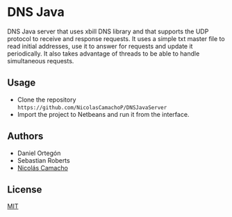 # DNS Java

DNS Java server that uses xbill DNS library and that supports the UDP protocol to receive and response requests.
It uses a simple txt master file to read initial addresses, use it to answer for requests and update it periodically.
It also takes advantage of threads to be able to handle simultaneous requests.

## Usage

* Clone the repository `https://github.com/NicolasCamachoP/DNSJavaServer`
* Import the project to Netbeans and run it from the interface.

## Authors

* Daniel Ortegón
* Sebastian Roberts
* [Nicolás Camacho](https://github.com/NicolasCamachoP)

## License 
[MIT](https://github.com/NicolasCamachoP/DNSJavaServer/blob/master/LICENSE)
